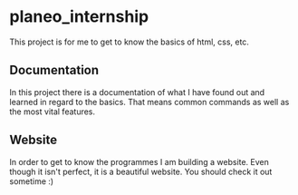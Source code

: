 # planeo_internship
This project is for me to get to know the basics of html, css, etc.
## Documentation
In this project there is a documentation of what I have found out and learned in regard to the basics. That means common commands as well as the most vital features.
## Website
In order to get to know the programmes I am building a website. Even though it isn't perfect, it is a beautiful website. You should check it out sometime :)